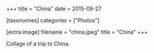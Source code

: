 +++
title = "China"
date = 2015-09-27

[taxonomies]
categories = ["Photos"]

[extra.image]
filename = "china.jpeg"
title = "China"
+++

Collage of a trip to China.
